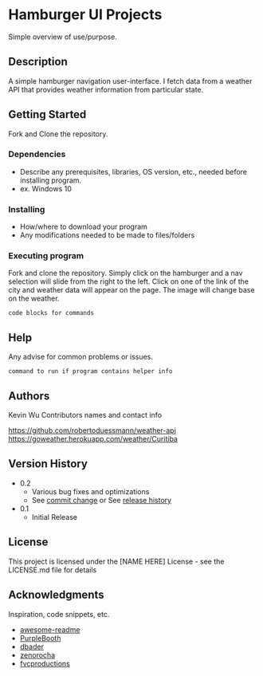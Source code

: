# Hamburger UI Projects

Simple overview of use/purpose.

## Description

A simple hamburger navigation user-interface. I fetch data from a weather API that provides weather information from particular state.

## Getting Started

Fork and Clone the repository.

### Dependencies

- Describe any prerequisites, libraries, OS version, etc., needed before installing program.
- ex. Windows 10

### Installing

- How/where to download your program
- Any modifications needed to be made to files/folders

### Executing program

Fork and clone the repository. Simply click on the hamburger and a nav selection will slide from the right to the left. Click on one of the link of the city and weather data will appear on the page. The image will change base on the weather.

```
code blocks for commands
```

## Help

Any advise for common problems or issues.

```I will definetly refactor the code in the future to make it more cleaner.
command to run if program contains helper info
```

## Authors

Kevin Wu
Contributors names and contact info

https://github.com/robertoduessmann/weather-api
https://goweather.herokuapp.com/weather/Curitiba

## Version History

- 0.2
  - Various bug fixes and optimizations
  - See [commit change]() or See [release history]()
- 0.1
  - Initial Release

## License

This project is licensed under the [NAME HERE] License - see the LICENSE.md file for details

## Acknowledgments

Inspiration, code snippets, etc.

- [awesome-readme](https://github.com/matiassingers/awesome-readme)
- [PurpleBooth](https://gist.github.com/PurpleBooth/109311bb0361f32d87a2)
- [dbader](https://github.com/dbader/readme-template)
- [zenorocha](https://gist.github.com/zenorocha/4526327)
- [fvcproductions](https://gist.github.com/fvcproductions/1bfc2d4aecb01a834b46)
